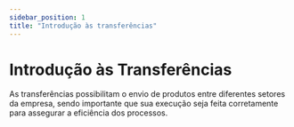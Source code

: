 ```yaml
---
sidebar_position: 1
title: "Introdução às transferências"
---
```


# Introdução às Transferências

As transferências possibilitam o envio de produtos entre diferentes setores da empresa, sendo importante que sua execução seja feita corretamente para assegurar a eficiência dos processos.
